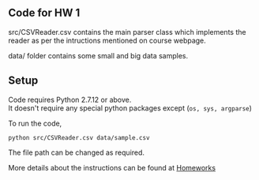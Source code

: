 ## Code for HW 1

src/CSVReader.csv contains the main parser class which implements the reader as per the intructions mentioned on course webpage.

data/ folder contains some small and big data samples.

## Setup
Code requires Python 2.7.12 or above. <br />
It doesn't require any special python packages except (`os, sys, argparse`)

To run the code,

`python src/CSVReader.csv data/sample.csv`

The file path can be changed as required.

More details about the instructions can be found at [Homeworks](https://txt.github.io/fss17/homeworks)
